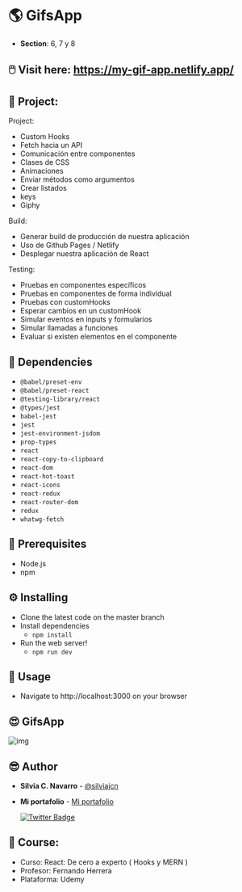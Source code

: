 # 🌎 GifsApp

* **Section**: 6, 7 y 8

## 🖱️ Visit here: https://my-gif-app.netlify.app/

## 📁 Project:

Project:

* Custom Hooks
* Fetch hacia un API
* Comunicación entre componentes
* Clases de CSS
* Animaciones
* Enviar métodos como argumentos
* Crear listados
* keys
* Giphy

Build:

* Generar build de producción de nuestra aplicación
* Uso de Github Pages / Netlify
* Desplegar nuestra aplicación de React

Testing:

* Pruebas en componentes específicos
* Pruebas en componentes de forma individual
* Pruebas con customHooks
* Esperar cambios en un customHook
* Simular eventos en inputs y formularios
* Simular llamadas a funciones
* Evaluar si existen elementos en el componente

## 📌 Dependencies

* ```@babel/preset-env```
* ```@babel/preset-react```
* ```@testing-library/react```
* ```@types/jest```
* ```babel-jest```
* ```jest```
* ```jest-environment-jsdom```
* ```prop-types```
* ```react```
* ```react-copy-to-clipboard```
* ```react-dom```
* ```react-hot-toast```
* ```react-icons```
* ```react-redux```
* ```react-router-dom```
* ```redux```
* ```whatwg-fetch```

## 💼 Prerequisites

* Node.js
* npm

## ⚙️ Installing

* Clone the latest code on the master branch
* Install dependencies
    * ```npm install```
* Run the web server!
    * ```npm run dev```

## 🎈 Usage

* Navigate to http://localhost:3000 on your browser

## 😍 GifsApp

![img](https://user-images.githubusercontent.com/88461234/178623956-f4e07110-8fbd-4783-b66f-264117962ab4.png)

## 😎 Author

* **Silvia C. Navarro**  - [@silviajcn](https://github.com/silviajcn)
* **Mi portafolio** - [Mi portafolio](https://silviajcn.vercel.app/)

    [![Twitter Badge](https://img.shields.io/badge/-@lectoramigrante-1ca0f1?style=flat&labelColor=1ca0f1&logo=twitter&logoColor=white&link=https://twitter.com/lectoramigrante)](https://twitter.com/lectoramigrante)

## 🌟 Course:

* Curso: React: De cero a experto ( Hooks y MERN )
* Profesor: Fernando Herrera
* Plataforma: Udemy
